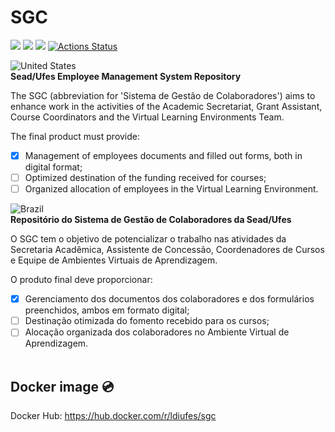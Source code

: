 # SGC
<img src="https://img.shields.io/badge/PHP-8-blue" />&nbsp;<img src="https://img.shields.io/badge/Laravel-9-red" />&nbsp;<img src="https://img.shields.io/badge/Bootstrap-5-blueviolet" />
[![Actions Status](https://github.com/LDI-Ufes/sgc/workflows/Integration/badge.svg)](https://github.com/LDI-Ufes/sgc/actions)

![United States](https://raw.githubusercontent.com/stevenrskelton/flag-icon/master/png/16/country-4x3/us.png "United States")<br />
**Sead/Ufes Employee Management System Repository**

The SGC (abbreviation for 'Sistema de Gestão de Colaboradores') aims to enhance work in the activities of the Academic Secretariat, Grant Assistant, Course Coordinators and the Virtual Learning Environments Team.

The final product must provide:
- [x] Management of employees documents and filled out forms, both in digital format;
- [ ] Optimized destination of the funding received for courses;
- [ ] Organized allocation of employees in the Virtual Learning Environment.

![Brazil](https://raw.githubusercontent.com/stevenrskelton/flag-icon/master/png/16/country-4x3/br.png "Brazil")<br />
**Repositório do Sistema de Gestão de Colaboradores da Sead/Ufes**

O SGC tem o objetivo de potencializar o trabalho nas atividades da Secretaria Acadêmica, Assistente de Concessão, Coordenadores de Cursos e Equipe de Ambientes Virtuais de Aprendizagem.

O produto final deve proporcionar:
- [x] Gerenciamento dos documentos dos colaboradores e dos formulários preenchidos, ambos em formato digital;
- [ ] Destinação otimizada do fomento recebido para os cursos;
- [ ] Alocação organizada dos colaboradores no Ambiente Virtual de Aprendizagem.
<br /><br />
## Docker image 💿

Docker Hub: https://hub.docker.com/r/ldiufes/sgc
